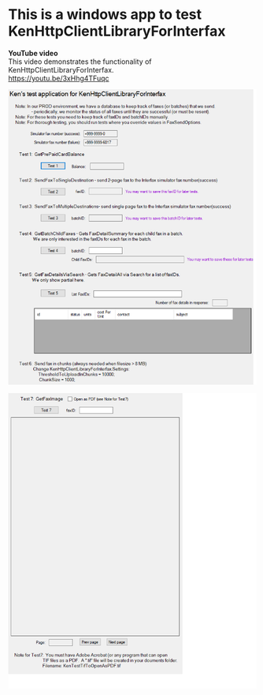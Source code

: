 <h1>This is a windows app to test KenHttpClientLibraryForInterfax</h1> 

**YouTube video**<br> This video demonstrates the functionality of KenHttpClientLibraryForInterfax.<br>
https://youtu.be/3xHhg4TFuqc

![Alt text](Images/readme_image1.png)

![Alt text](Images/readme_image2.png)
